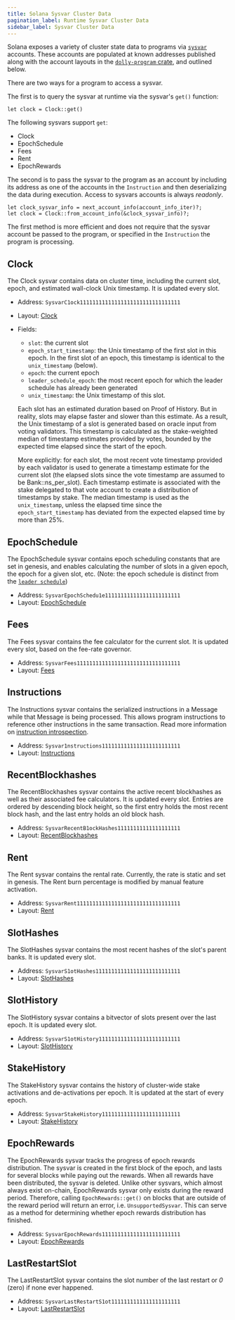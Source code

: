 ```yaml
---
title: Solana Sysvar Cluster Data
pagination_label: Runtime Sysvar Cluster Data
sidebar_label: Sysvar Cluster Data
---
```


Solana exposes a variety of cluster state data to programs via
[`sysvar`](https://dolly.com/docs/terminology#sysvar) accounts. These accounts
are populated at known addresses published along with the account layouts in the
[`dolly-program` crate](https://docs.rs/dolly-program/VERSION_FOR_DOCS_RS/dolly_program/sysvar/index.html),
and outlined below.

There are two ways for a program to access a sysvar.

The first is to query the sysvar at runtime via the sysvar's `get()` function:

```
let clock = Clock::get()
```

The following sysvars support `get`:

- Clock
- EpochSchedule
- Fees
- Rent
- EpochRewards

The second is to pass the sysvar to the program as an account by including its
address as one of the accounts in the `Instruction` and then deserializing the
data during execution. Access to sysvars accounts is always _readonly_.

```
let clock_sysvar_info = next_account_info(account_info_iter)?;
let clock = Clock::from_account_info(&clock_sysvar_info)?;
```

The first method is more efficient and does not require that the sysvar account
be passed to the program, or specified in the `Instruction` the program is
processing.

## Clock

The Clock sysvar contains data on cluster time, including the current slot,
epoch, and estimated wall-clock Unix timestamp. It is updated every slot.

- Address: `SysvarC1ock11111111111111111111111111111111`
- Layout:
  [Clock](https://docs.rs/dolly-program/VERSION_FOR_DOCS_RS/dolly_program/clock/struct.Clock.html)
- Fields:

  - `slot`: the current slot
  - `epoch_start_timestamp`: the Unix timestamp of the first slot in this epoch.
    In the first slot of an epoch, this timestamp is identical to the
    `unix_timestamp` (below).
  - `epoch`: the current epoch
  - `leader_schedule_epoch`: the most recent epoch for which the leader schedule
    has already been generated
  - `unix_timestamp`: the Unix timestamp of this slot.

  Each slot has an estimated duration based on Proof of History. But in reality,
  slots may elapse faster and slower than this estimate. As a result, the Unix
  timestamp of a slot is generated based on oracle input from voting validators.
  This timestamp is calculated as the stake-weighted median of timestamp
  estimates provided by votes, bounded by the expected time elapsed since the
  start of the epoch.

  More explicitly: for each slot, the most recent vote timestamp provided by
  each validator is used to generate a timestamp estimate for the current slot
  (the elapsed slots since the vote timestamp are assumed to be
  Bank::ns_per_slot). Each timestamp estimate is associated with the stake
  delegated to that vote account to create a distribution of timestamps by
  stake. The median timestamp is used as the `unix_timestamp`, unless the
  elapsed time since the `epoch_start_timestamp` has deviated from the expected
  elapsed time by more than 25%.

## EpochSchedule

The EpochSchedule sysvar contains epoch scheduling constants that are set in
genesis, and enables calculating the number of slots in a given epoch, the epoch
for a given slot, etc. (Note: the epoch schedule is distinct from the
[`leader schedule`](https://dolly.com/docs/terminology#leader-schedule))

- Address: `SysvarEpochSchedu1e111111111111111111111111`
- Layout:
  [EpochSchedule](https://docs.rs/dolly-program/VERSION_FOR_DOCS_RS/dolly_program/epoch_schedule/struct.EpochSchedule.html)

## Fees

The Fees sysvar contains the fee calculator for the current slot. It is updated
every slot, based on the fee-rate governor.

- Address: `SysvarFees111111111111111111111111111111111`
- Layout:
  [Fees](https://docs.rs/dolly-program/VERSION_FOR_DOCS_RS/dolly_program/sysvar/fees/struct.Fees.html)

## Instructions

The Instructions sysvar contains the serialized instructions in a Message while
that Message is being processed. This allows program instructions to reference
other instructions in the same transaction. Read more information on
[instruction introspection](implemented-proposals/instruction_introspection.md).

- Address: `Sysvar1nstructions1111111111111111111111111`
- Layout:
  [Instructions](https://docs.rs/dolly-program/VERSION_FOR_DOCS_RS/dolly_program/sysvar/instructions/struct.Instructions.html)

## RecentBlockhashes

The RecentBlockhashes sysvar contains the active recent blockhashes as well as
their associated fee calculators. It is updated every slot. Entries are ordered
by descending block height, so the first entry holds the most recent block hash,
and the last entry holds an old block hash.

- Address: `SysvarRecentB1ockHashes11111111111111111111`
- Layout:
  [RecentBlockhashes](https://docs.rs/dolly-program/VERSION_FOR_DOCS_RS/dolly_program/sysvar/recent_blockhashes/struct.RecentBlockhashes.html)

## Rent

The Rent sysvar contains the rental rate. Currently, the rate is static and set
in genesis. The Rent burn percentage is modified by manual feature activation.

- Address: `SysvarRent111111111111111111111111111111111`
- Layout:
  [Rent](https://docs.rs/dolly-program/VERSION_FOR_DOCS_RS/dolly_program/rent/struct.Rent.html)

## SlotHashes

The SlotHashes sysvar contains the most recent hashes of the slot's parent
banks. It is updated every slot.

- Address: `SysvarS1otHashes111111111111111111111111111`
- Layout:
  [SlotHashes](https://docs.rs/dolly-program/VERSION_FOR_DOCS_RS/dolly_program/slot_hashes/struct.SlotHashes.html)

## SlotHistory

The SlotHistory sysvar contains a bitvector of slots present over the last
epoch. It is updated every slot.

- Address: `SysvarS1otHistory11111111111111111111111111`
- Layout:
  [SlotHistory](https://docs.rs/dolly-program/VERSION_FOR_DOCS_RS/dolly_program/slot_history/struct.SlotHistory.html)

## StakeHistory

The StakeHistory sysvar contains the history of cluster-wide stake activations
and de-activations per epoch. It is updated at the start of every epoch.

- Address: `SysvarStakeHistory1111111111111111111111111`
- Layout:
  [StakeHistory](https://docs.rs/dolly-program/VERSION_FOR_DOCS_RS/dolly_program/stake_history/struct.StakeHistory.html)

## EpochRewards

The EpochRewards sysvar tracks the progress of epoch rewards distribution. The
sysvar is created in the first block of the epoch, and lasts for several blocks
while paying out the rewards. When all rewards have been distributed, the sysvar
is deleted. Unlike other sysvars, which almost always exist on-chain,
EpochRewards sysvar only exists during the reward period. Therefore, calling
`EpochRewards::get()` on blocks that are outside of the reward period will
return an error, i.e. `UnsupportedSysvar`. This can serve as a method for
determining whether epoch rewards distribution has finished.

- Address: `SysvarEpochRewards1111111111111111111111111`
- Layout:
  [EpochRewards](https://docs.rs/dolly-program/VERSION_FOR_DOCS_RS/dolly_program/epoch_rewards/struct.EpochRewards.html)

## LastRestartSlot

The LastRestartSlot sysvar contains the slot number of the last restart or _0_
(zero) if none ever happened.

- Address: `SysvarLastRestartS1ot1111111111111111111111`
- Layout:
  [LastRestartSlot](https://docs.rs/dolly-program/VERSION_FOR_DOCS_RS/dolly_program/last_restart_slot/struct.LastRestartSlot.html)
